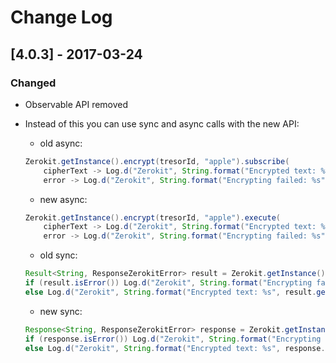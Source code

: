 # Change Log
## [4.0.3] - 2017-03-24
### Changed
- Observable API removed
- Instead of this you can use sync and async calls with the new API:
    - old async:
    ```java
    Zerokit.getInstance().encrypt(tresorId, "apple").subscribe(
        cipherText -> Log.d("Zerokit", String.format("Encrypted text: %s", cipherText)),
        error -> Log.d("Zerokit", String.format("Encrypting failed: %s", error.getMessage())));
    ```
    - new async:
    ```java
    Zerokit.getInstance().encrypt(tresorId, "apple").execute(
        cipherText -> Log.d("Zerokit", String.format("Encrypted text: %s", cipherText)),
        error -> Log.d("Zerokit", String.format("Encrypting failed: %s", error.getMessage())));
    ```
    
    - old sync:
    ```java
    Result<String, ResponseZerokitError> result = Zerokit.getInstance().sync().encrypt(tresorId, "apple");
    if (result.isError()) Log.d("Zerokit", String.format("Encrypting failed: %s", result.getError().getMessage()));
    else Log.d("Zerokit", String.format("Encrypted text: %s", result.getResult()));
    ```
    - new sync:
    ```java
    Response<String, ResponseZerokitError> response = Zerokit.getInstance().encrypt(tresorId, "apple").execute();
    if (response.isError()) Log.d("Zerokit", String.format("Encrypting failed: %s", response.getError().getMessage()));
    else Log.d("Zerokit", String.format("Encrypted text: %s", response.getResult()));
    ```